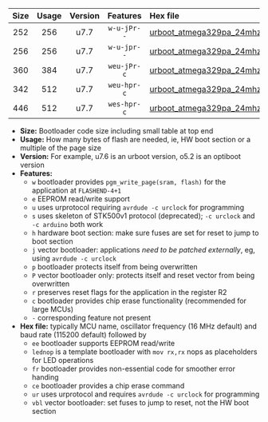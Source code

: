 |Size|Usage|Version|Features|Hex file|
|:-:|:-:|:-:|:-:|:--|
|252|256|u7.7|`w-u-jPr--`|[urboot_atmega329pa_24mhz_115200bps_lednop_ur_vbl.hex](https://raw.githubusercontent.com/stefanrueger/urboot.hex/main/mcus/atmega329pa/fcpu_24mhz/115200_bps/urboot_atmega329pa_24mhz_115200bps_lednop_ur_vbl.hex)|
|256|256|u7.7|`w-u-jpr--`|[urboot_atmega329pa_24mhz_115200bps_lednop_fr_ur_vbl.hex](https://raw.githubusercontent.com/stefanrueger/urboot.hex/main/mcus/atmega329pa/fcpu_24mhz/115200_bps/urboot_atmega329pa_24mhz_115200bps_lednop_fr_ur_vbl.hex)|
|360|384|u7.7|`weu-jPr-c`|[urboot_atmega329pa_24mhz_115200bps_ee_lednop_fr_ce_ur_vbl.hex](https://raw.githubusercontent.com/stefanrueger/urboot.hex/main/mcus/atmega329pa/fcpu_24mhz/115200_bps/urboot_atmega329pa_24mhz_115200bps_ee_lednop_fr_ce_ur_vbl.hex)|
|342|512|u7.7|`weu-hpr-c`|[urboot_atmega329pa_24mhz_115200bps_ee_lednop_fr_ce_ur.hex](https://raw.githubusercontent.com/stefanrueger/urboot.hex/main/mcus/atmega329pa/fcpu_24mhz/115200_bps/urboot_atmega329pa_24mhz_115200bps_ee_lednop_fr_ce_ur.hex)|
|446|512|u7.7|`wes-hpr-c`|[urboot_atmega329pa_24mhz_115200bps_ee_lednop_fr_ce.hex](https://raw.githubusercontent.com/stefanrueger/urboot.hex/main/mcus/atmega329pa/fcpu_24mhz/115200_bps/urboot_atmega329pa_24mhz_115200bps_ee_lednop_fr_ce.hex)|

- **Size:** Bootloader code size including small table at top end
- **Usage:** How many bytes of flash are needed, ie, HW boot section or a multiple of the page size
- **Version:** For example, u7.6 is an urboot version, o5.2 is an optiboot version
- **Features:**
  + `w` bootloader provides `pgm_write_page(sram, flash)` for the application at `FLASHEND-4+1`
  + `e` EEPROM read/write support
  + `u` uses urprotocol requiring `avrdude -c urclock` for programming
  + `s` uses skeleton of STK500v1 protocol (deprecated); `-c urclock` and `-c arduino` both work
  + `h` hardware boot section: make sure fuses are set for reset to jump to boot section
  + `j` vector bootloader: applications *need to be patched externally*, eg, using `avrdude -c urclock`
  + `p` bootloader protects itself from being overwritten
  + `P` vector bootloader only: protects itself and reset vector from being overwritten
  + `r` preserves reset flags for the application in the register R2
  + `c` bootloader provides chip erase functionality (recommended for large MCUs)
  + `-` corresponding feature not present
- **Hex file:** typically MCU name, oscillator frequency (16 MHz default) and baud rate (115200 default) followed by
  + `ee` bootloader supports EEPROM read/write
  + `lednop` is a template bootloader with `mov rx,rx` nops as placeholders for LED operations
  + `fr` bootloader provides non-essential code for smoother error handing
  + `ce` bootloader provides a chip erase command
  + `ur` uses urprotocol and requires `avrdude -c urclock` for programming
  + `vbl` vector bootloader: set fuses to jump to reset, not the HW boot section
